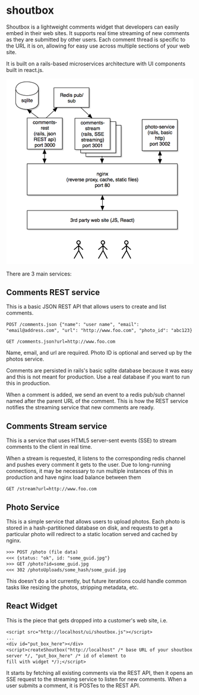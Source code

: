 # shoutbox

Shoutbox is a lightweight comments widget that developers can easily embed in their web sites.  It supports real time
streaming of new comments as they are submitted by other users.
Each comment thread is specific to the URL it is on, allowing for easy use across multiple sections of your web site.


It is built on a rails-based microservices architecture with UI components built in react.js.

![mandatory architecture drawing](flowchart.png)

There are 3 main services:

## Comments REST service

This is a basic JSON REST API that allows users to create and list comments.
```
POST /comments.json {"name": "user name", "email": "email@address.com", "url": "http://www.foo.com", "photo_id": "abc123}
```

```
GET /comments.json?url=http://www.foo.com
```
Name, email, and url are required.  Photo ID is optional and served up by the photos service.

Comments are persisted in rails's basic sqlite database because it was easy and this is not meant for production.  Use a
real database if you want to run this in production.

When a comment is added, we send an event to a redis pub/sub channel named after the parent URL of the comment.  This is
how the REST service notifies the streaming service that new comments are ready.

## Comments Stream service

This is a service that uses HTML5 server-sent events (SSE) to stream comments to the client in real time.

When a stream is requested, it listens to the corresponding redis channel and pushes every comment it gets to the user.
Due to long-running connections, it may be necessary to run multiple instances of this in production and have nginx
load balance between them

```
GET /stream?url=http://www.foo.com
```

## Photo Service

This is a simple service that allows users to upload photos.  Each photo is stored in a hash-partitioned database on
disk, and requests to get a particular photo will redirect to a static location served and cached by nginx.

```
>>> POST /photo (file data)
<<< {status: "ok", id: "some_guid.jpg"}
>>> GET /photo?id=some_guid.jpg
<<< 302 /photoUploads/some_hash/some_guid.jpg
```

This doesn't do a lot currently, but future iterations could handle common tasks like resizing the photos, stripping
metadata, etc.

## React Widget

This is the piece that gets dropped into a customer's web site, i.e.
```
<script src="http://localhost/ui/shoutbox.js"></script>
...
<div id="put_box_here"></div>
<script>createShoutbox("http://localhost" /* base URL of your shoutbox server */, "put_box_here" /* id of element to
fill with widget */);</script>
```

It starts by fetching all existing comments via the REST API, then it opens an SSE request to the streaming service to
listen for new comments.
When a user submits a comment, it is POSTes to the REST API.

